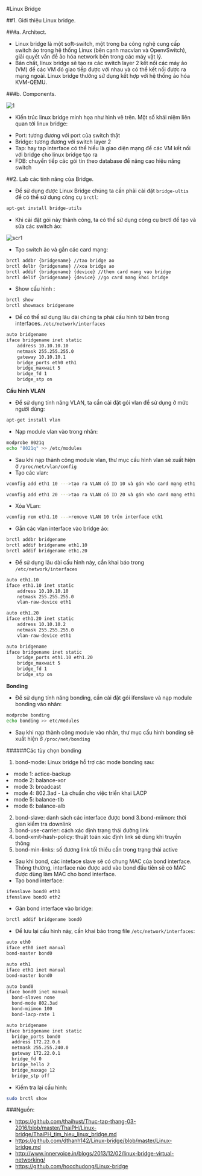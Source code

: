 #Linux Bridge

##1. Giới thiệu Linux bridge.

###a. Architect.

- Linux bridge là một soft-switch, một trong ba công nghệ cung cấp switch ảo trong hệ thống Linux (bên cạnh macvlan và OpenvSwitch), giải quyết vấn đề ảo hóa network bên trong các máy vật lý. 
- Bản chất, linux bridge sẽ tạo ra các switch layer 2 kết nối các máy ảo (VM) để các VM đó giao tiếp được với nhau và có thể kết nối được ra mạng ngoài. Linux bridge thường sử dụng kết hợp với hệ thống ảo hóa KVM-QEMU.

###b. Components.

![1]()

- Kiến trúc linux bridge minh họa như hình vẽ trên. Một số khái niệm liên quan tới linux bridge:
 <ul>
 <li>Port: tương đương với port của switch thật</li>
 <li>Bridge: tương đương với switch layer 2</li>
 <li>Tap: hay tap interface có thể hiểu là giao diện mạng để các VM kết nối với bridge cho linux bridge tạo ra</li>
 <li>FDB: chuyển tiếp các gói tin theo database để nâng cao hiệu năng switch</li>
 </ul>

##2. Lab các tính năng của Bridge.

- Để sử dụng được Linux Bridge chúng ta cần phải cài đặt `bridge-ultis` để có thể sử dụng công cụ `brctl`:

```sh
apt-get install bridge-utils
```

- Khi cài đặt gói này thành công, ta có thể sử dụng công cụ brctl để tạo và sửa các switch ảo:

![scr1]()

- Tạo switch ảo và gắn các card mạng:

```sh
brctl addbr {bridgename} //tao bridge ao
brctl delbr {bridgename} //xoa bridge ao
brctl addif {bridgename} {device} //them card mang vao bridge
brctl delif {bridgename} {device} //go card mang khoi bridge
```
- Show cấu hình :

```sh
brctl show
brctl showmacs bridgename
```

- Để có thể sử dụng lâu dài chúng ta phải cấu hình từ bên trong interfaces. `/etc/network/interfaces`

```sh
auto bridgename
iface bridgename inet static
    address 10.10.10.10
    netmask 255.255.255.0
    gateway 10.10.10.1
    bridge_ports eth0 eth1
    bridge_maxwait 5
    bridge_fd 1
    bridge_stp on
```

**Cấu hình VLAN**

- Để sử dụng tính năng VLAN, ta cần cài đặt gói vlan để sử dụng ở mức người dùng:

```sh
apt-get install vlan
```

- Nạp module vlan vào trong nhân:

```sh
modprobe 8021q
echo "8021q" >> /etc/modules
```

- Sau khi nạp thành công module vlan, thư mục cấu hình vlan sẽ xuất hiện ở `/proc/net/vlan/config`
- Tạo các vlan:

```sh
vconfig add eth1 10 --->tạo ra VLAN có ID 10 và gán vào card mạng eth1

vconfig add eth1 20 --->tạo ra VLAN có ID 20 và gán vào card mạng eth1
```

- Xóa VLan:

```sh
vconfig rem eth1.10 --->remove VLAN 10 trên interface eth1
```

- Gắn các vlan interface vào bridge ảo:

```sh
brctl addbr bridgename
brctl addif bridgename eth1.10
brctl addif bridgename eth1.20
```

- Để sử dụng lâu dài cấu hình này, cần khai báo trong `/etc/network/interfaces`

```sh
auto eth1.10
iface eth1.10 inet static
    address 10.10.10.10
    netmask 255.255.255.0
    vlan-raw-device eth1

auto eth1.20
iface eth1.20 inet static
    address 10.10.10.2
    netmask 255.255.255.0
    vlan-raw-device eth1

auto bridgename
iface bridgename inet static
    bridge_ports eth1.10 eth1.20
    bridge_maxwait 5
    bridge_fd 1
    bridge_stp on 
```

**Bonding**

- Để sử dụng tính năng bonding, cần cài đặt gói ifenslave và nạp module bonding vào nhân:

```sh
modprobe bonding
echo bonding >> etc/modules
```

- Sau khi nạp thành công module vào nhân, thư mục cấu hình bonding sẽ xuất hiện ở `/proc/net/bonding`

######Các tùy chọn bonding

 1. bond-mode: Linux bridge hỗ trợ các mode bonding sau:
  <li>mode 1: actice-backup</li>
  <li>mode 2: balance-xor</li>
  <li>mode 3: broadcast</li>
  <li>mode 4: 802.3ad - Là chuẩn cho việc triển khai LACP</li>
  <li>mode 5: balance-tlb</li>
  <li>mode 6: balance-alb</li>
 
 2. bond-slave: danh sách các interface được bond
 3.bond-miimon: thời gian kiểm tra downlink
 4. bond-use-carrier: cách xác định trạng thái đường link
 5. bond-xmit-hash-policy: thuật toán xác định link sẽ dùng khi truyền thông
 6. bond-min-links: số đương link tối thiểu cần trong trạng thái active

- Sau khi bond, các inteface slave sẽ có chung MAC của bond interface. Thông thường, interface nào được add vào bond đầu tiên sẽ có MAC được dùng làm MAC cho bond interface.
- Tạo bond interface:

```sh
ifenslave bond0 eth1
ifenslave bond0 eth2
```

- Gán bond interface vào bridge:

```sh
brctl addif bridgename bond0
```

- Để lưu lại cấu hình này, cần khai báo trong file `/etc/network/interfaces`:

```sh
auto eth0
iface eth0 inet manual
bond-master bond0

auto eth1
iface eth1 inet manual
bond-master bond0

auto bond0
iface bond0 inet manual
  bond-slaves none
  bond-mode 802.3ad
  bond-miimon 100
  bond-lacp-rate 1

auto bridgename
iface bridgename inet static
  bridge_ports bond0
  address 172.22.0.6
  netmask 255.255.240.0
  gateway 172.22.0.1
  bridge_fd 0
  bridge_hello 2
  bridge_maxage 12
  bridge_stp off
```

- Kiểm tra lại cấu hình:

```sh
sudo brctl show
```

###Nguồn:

- https://github.com/thaihust/Thuc-tap-thang-03-2016/blob/master/ThaiPH/Linux-bridge/ThaiPH_tim_hieu_linux_bridge.md
- https://github.com/dthanh142/Linux-bridge/blob/master/Linux-bridge.md
- http://www.innervoice.in/blogs/2013/12/02/linux-bridge-virtual-networking/
- https://github.com/hocchudong/Linux-bridge